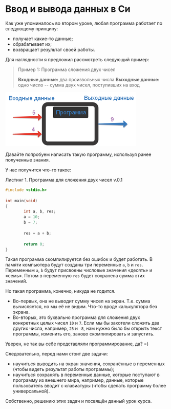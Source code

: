 # Ввод и вывода данных в Си

Как уже упоминалось во втором уроке, любая программа работает по следующему принципу:
* получает какие-то данные;
* обрабатывает их;
* возвращает результат своей работы.

Для наглядности я предложил рассмотреть следующий пример:

> Пример 1: Программа сложения двух чисел
>
> **Входные данные:** два произвольных числа
**Выходные данные:** одно число -- сумма двух чисел, поступивших на вход

![Схема программы сложение двух чисел](./shema_raboty_programmy.png)

Давайте попробуем написать такую программу, используя ранее полученные знания. 

У нас получится что-то такое:

Листинг 1. Программа для сложения двух чисел v.0.1
```c
#include <stdio.h>

int main(void)
{
        int a, b, res;
        a = 10;
        b = 7;

        res = a + b;

        return 0;
}
```

Такая программа скомпилируется без ошибок и будет работать. В памяти компьютера будут созданы три переменные `a`, `b` и `res`. Переменным `a`, `b` будут присвоены числовые значения «десять» и «семь». Потом в переменную `res` будет сохранена сумма этих значений.

Но такая программа, конечно, никуда не годится. 

* Во-первых, она не выводит сумму чисел на экран. Т.е. сумма вычисляется, но мы её не видим. Что-то вроде калькулятора без экрана. 
* Во-вторых, это буквально программа для сложения двух конкретных целых чисел `10` и `7`. Если мы бы захотели сложить два других числа, например, `25` и `-8`, нам нужно было бы открыть текст программы, изменить его, заново скомпилировать и запустить. 

Уверен, не так вы себе представляли программирование, да? =)

Следовательно, перед нами стоит две задачи:

- научиться выводить на экран значения, сохранённые в переменных (чтобы видеть результат работы программы);
- научиться сохранять в переменные данные, которые поступают в программу из внешнего мира, например, данные, которые пользователь вводит с клавиатуры (чтобы сделать программу более универсальной).

Собственно, решению этих задач и посвящён данный урок курса.